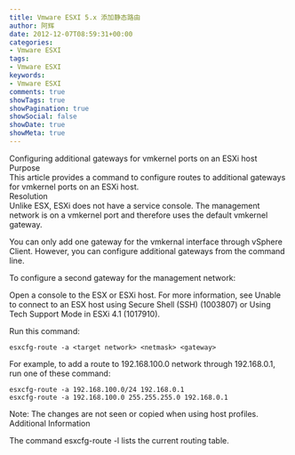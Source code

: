 ```yaml
---
title: Vmware ESXI 5.x 添加静态路由
author: 阿辉
date: 2012-12-07T08:59:31+00:00
categories:
- Vmware ESXI
tags:
- Vmware ESXI
keywords:
- Vmware ESXI
comments: true
showTags: true
showPagination: true
showSocial: false
showDate: true
showMeta: true
---
```

Configuring additional gateways for vmkernel ports on an ESXi host  
Purpose  
This article provides a command to configure routes to additional gateways for vmkernel ports on an ESXi host.  
Resolution  
Unlike ESX, ESXi does not have a service console. The management network is on a vmkernel port and therefore uses the default vmkernel gateway. 

You can only add one gateway for the vmkernal interface through vSphere Client. However, you can configure additional gateways from the command line.  
<!--more-->

  
To configure a second gateway for the management network:

Open a console to the ESX or ESXi host. For more information, see Unable to connect to an ESX host using Secure Shell (SSH) (1003807) or Using Tech Support Mode in ESXi 4.1 (1017910).  

Run this command:
```
esxcfg-route -a <target network> <netmask> <gateway>
```

For example, to add a route to 192.168.100.0 network through 192.168.0.1, run one of these command:  

```
esxcfg-route -a 192.168.100.0/24 192.168.0.1  
esxcfg-route -a 192.168.100.0 255.255.255.0 192.168.0.1
```
Note: The changes are not seen or copied when using host profiles.  
Additional Information

The command esxcfg-route -l lists the current routing table.